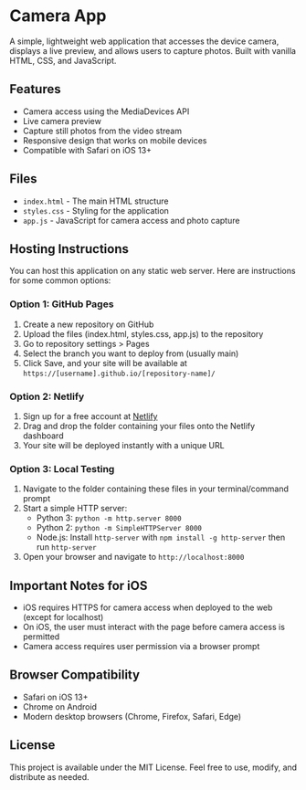 # Camera App

A simple, lightweight web application that accesses the device camera, displays a live preview, and allows users to capture photos. Built with vanilla HTML, CSS, and JavaScript.

## Features

- Camera access using the MediaDevices API
- Live camera preview
- Capture still photos from the video stream
- Responsive design that works on mobile devices
- Compatible with Safari on iOS 13+

## Files

- `index.html` - The main HTML structure
- `styles.css` - Styling for the application
- `app.js` - JavaScript for camera access and photo capture

## Hosting Instructions

You can host this application on any static web server. Here are instructions for some common options:

### Option 1: GitHub Pages

1. Create a new repository on GitHub
2. Upload the files (index.html, styles.css, app.js) to the repository
3. Go to repository settings > Pages
4. Select the branch you want to deploy from (usually main)
5. Click Save, and your site will be available at `https://[username].github.io/[repository-name]/`

### Option 2: Netlify

1. Sign up for a free account at [Netlify](https://www.netlify.com/)
2. Drag and drop the folder containing your files onto the Netlify dashboard
3. Your site will be deployed instantly with a unique URL

### Option 3: Local Testing

1. Navigate to the folder containing these files in your terminal/command prompt
2. Start a simple HTTP server:
   - Python 3: `python -m http.server 8000`
   - Python 2: `python -m SimpleHTTPServer 8000`
   - Node.js: Install `http-server` with `npm install -g http-server` then run `http-server`
3. Open your browser and navigate to `http://localhost:8000`

## Important Notes for iOS

- iOS requires HTTPS for camera access when deployed to the web (except for localhost)
- On iOS, the user must interact with the page before camera access is permitted
- Camera access requires user permission via a browser prompt

## Browser Compatibility

- Safari on iOS 13+
- Chrome on Android 
- Modern desktop browsers (Chrome, Firefox, Safari, Edge)

## License

This project is available under the MIT License. Feel free to use, modify, and distribute as needed.